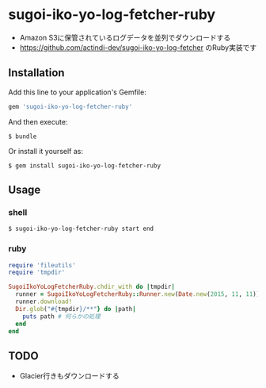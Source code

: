 # sugoi-iko-yo-log-fetcher-ruby
* Amazon S3に保管されているログデータを並列でダウンロードする
* https://github.com/actindi-dev/sugoi-iko-yo-log-fetcher のRuby実装です

## Installation

Add this line to your application's Gemfile:

```ruby
gem 'sugoi-iko-yo-log-fetcher-ruby'
```

And then execute:

    $ bundle

Or install it yourself as:

    $ gem install sugoi-iko-yo-log-fetcher-ruby

## Usage
### shell
```shell
$ sugoi-iko-yo-log-fetcher-ruby start end
```

### ruby
```ruby
require 'fileutils'
require 'tmpdir'

SugoiIkoYoLogFetcherRuby.chdir_with do |tmpdir|
  runner = SugoiIkoYoLogFetcherRuby::Runner.new(Date.new(2015, 11, 11))
  runner.download!
  Dir.glob("#{tmpdir}/**"} do |path|
    puts path # 何らかの処理
  end
end
```

## TODO
* Glacier行きもダウンロードする
